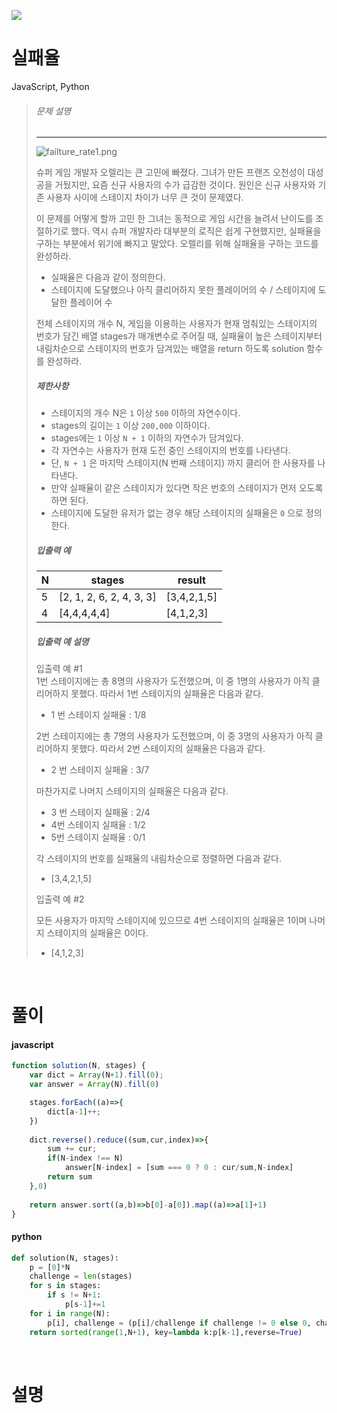 ![](/img/programmers.png)

# 실패율

JavaScript, Python

>###### 문제 설명
>
>---
>
>![failture_rate1.png](https://grepp-programmers.s3.amazonaws.com/files/production/bde471d8ac/48ddf1cc-c4ea-499d-b431-9727ee799191.png)
>
>슈퍼 게임 개발자 오렐리는 큰 고민에 빠졌다. 그녀가 만든 프랜즈 오천성이 대성공을 거뒀지만, 요즘 신규 사용자의 수가 급감한 것이다. 원인은 신규 사용자와 기존 사용자 사이에 스테이지 차이가 너무 큰 것이 문제였다.
>
>이 문제를 어떻게 할까 고민 한 그녀는 동적으로 게임 시간을 늘려서 난이도를 조절하기로 했다. 역시 슈퍼 개발자라 대부분의 로직은 쉽게 구현했지만, 실패율을 구하는 부분에서 위기에 빠지고 말았다. 오렐리를 위해 실패율을 구하는 코드를 완성하라.
>
>-   실패율은 다음과 같이 정의한다.
>    -   스테이지에 도달했으나 아직 클리어하지 못한 플레이어의 수 / 스테이지에 도달한 플레이어 수
>
>전체 스테이지의 개수 N, 게임을 이용하는 사용자가 현재 멈춰있는 스테이지의 번호가 담긴 배열 stages가 매개변수로 주어질 때, 실패율이 높은 스테이지부터 내림차순으로 스테이지의 번호가 담겨있는 배열을 return 하도록 solution 함수를 완성하라.
>
>##### 제한사항
>
>-   스테이지의 개수 N은 `1` 이상 `500` 이하의 자연수이다.
>-   stages의 길이는 `1` 이상 `200,000` 이하이다.
>-   stages에는 `1` 이상 `N + 1` 이하의 자연수가 담겨있다.
>    -   각 자연수는 사용자가 현재 도전 중인 스테이지의 번호를 나타낸다.
>    -   단, `N + 1` 은 마지막 스테이지(N 번째 스테이지) 까지 클리어 한 사용자를 나타낸다.
>-   만약 실패율이 같은 스테이지가 있다면 작은 번호의 스테이지가 먼저 오도록 하면 된다.
>-   스테이지에 도달한 유저가 없는 경우 해당 스테이지의 실패율은 `0` 으로 정의한다.
>
>##### 입출력 예
>
>| N | stages | result |
>| --- | --- | --- |
>| 5 | [2, 1, 2, 6, 2, 4, 3, 3] | [3,4,2,1,5] |
>| 4 | [4,4,4,4,4] | [4,1,2,3] |
>
>##### 입출력 예 설명
>
>입출력 예 #1\
>1번 스테이지에는 총 8명의 사용자가 도전했으며, 이 중 1명의 사용자가 아직 클리어하지 못했다. 따라서 1번 스테이지의 실패율은 다음과 같다.
>
>-   1 번 스테이지 실패율 : 1/8
>
>2번 스테이지에는 총 7명의 사용자가 도전했으며, 이 중 3명의 사용자가 아직 클리어하지 못했다. 따라서 2번 스테이지의 실패율은 다음과 같다.
>
>-   2 번 스테이지 실패율 : 3/7
>
>마찬가지로 나머지 스테이지의 실패율은 다음과 같다.
>
>-   3 번 스테이지 실패율 : 2/4
>-   4번 스테이지 실패율 : 1/2
>-   5번 스테이지 실패율 : 0/1
>
>각 스테이지의 번호를 실패율의 내림차순으로 정렬하면 다음과 같다.
>
>-   [3,4,2,1,5]
>
>입출력 예 #2
>
>모든 사용자가 마지막 스테이지에 있으므로 4번 스테이지의 실패율은 1이며 나머지 스테이지의 실패율은 0이다.
>
>-   [4,1,2,3]

<br/>

# 풀이

#### javascript
```javascript
function solution(N, stages) {
    var dict = Array(N+1).fill(0);
    var answer = Array(N).fill(0)

    stages.forEach((a)=>{
        dict[a-1]++;
    })
    
    dict.reverse().reduce((sum,cur,index)=>{
        sum += cur;
        if(N-index !== N)
            answer[N-index] = [sum === 0 ? 0 : cur/sum,N-index]
        return sum
    },0)
    
    return answer.sort((a,b)=>b[0]-a[0]).map((a)=>a[1]+1)
}
```  

#### python
```python
def solution(N, stages):
    p = [0]*N
    challenge = len(stages)
    for s in stages:
        if s != N+1:
            p[s-1]+=1
    for i in range(N):
        p[i], challenge = (p[i]/challenge if challenge != 0 else 0, challenge-p[i])
    return sorted(range(1,N+1), key=lambda k:p[k-1],reverse=True)
```

<br/>

# 설명